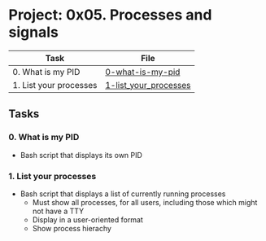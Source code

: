 # Project: 0x05. Processes and signals


| Task | File |
| ---- | ---- |
| 0. What is my PID | [0-what-is-my-pid](./0-what-is-my-pid) |
| 1. List your processes | [1-list_your_processes](./1-list_your_processes) |

## Tasks
### 0. What is my PID
* Bash script that displays its own PID
### 1. List your processes
* Bash script that displays a list of currently running processes
	* Must show all processes, for all users, including those which might not have a TTY
	* Display in a user-oriented format
	* Show process hierachy
